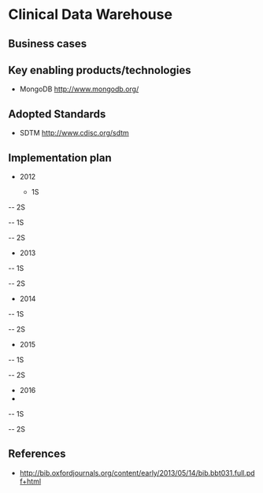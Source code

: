 Clinical Data Warehouse
===






Business cases
--------------

Key enabling products/technologies
----------------------------------

- MongoDB http://www.mongodb.org/

Adopted Standards
-----------------

- SDTM http://www.cdisc.org/sdtm

Implementation plan
-------------------

- 2012

  - 1S

-- 2S

-- 1S

-- 2S

- 2013

-- 1S

-- 2S

- 2014

-- 1S

-- 2S

- 2015

-- 1S

-- 2S

- 2016
- 
-- 1S

-- 2S

References
----------

- http://bib.oxfordjournals.org/content/early/2013/05/14/bib.bbt031.full.pdf+html

